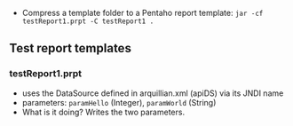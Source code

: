 * Compress a template folder to a Pentaho report template:
`jar -cf testReport1.prpt -C testReport1 .`

## Test report templates ##
### testReport1.prpt ###
* uses the DataSource defined in arquillian.xml (apiDS) via its JNDI name
* parameters: `paramHello` (Integer), `paramWorld` (String)
* What is it doing? Writes the two parameters.
